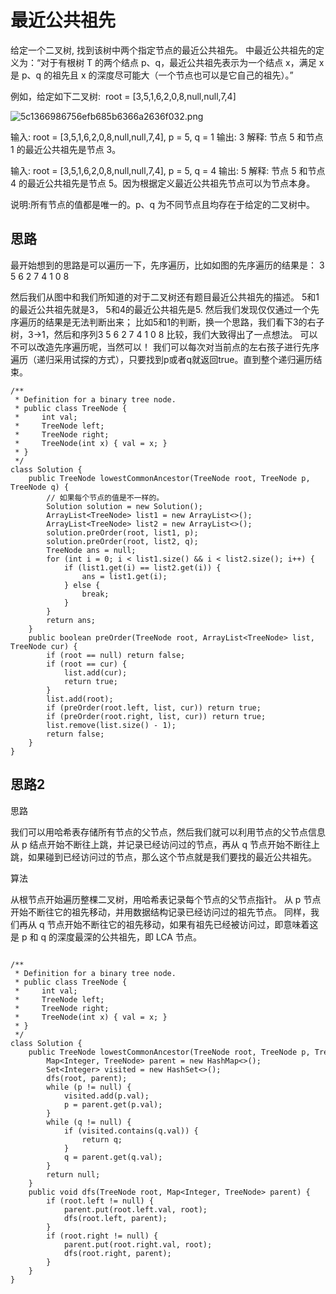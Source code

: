 # 最近公共祖先

给定一个二叉树, 找到该树中两个指定节点的最近公共祖先。
中最近公共祖先的定义为：“对于有根树 T 的两个结点 p、q，最近公共祖先表示为一个结点 x，满足 x 是 p、q 的祖先且 x 的深度尽可能大（一个节点也可以是它自己的祖先）。”

例如，给定如下二叉树:  root = [3,5,1,6,2,0,8,null,null,7,4]

![5c1366986756efb685b6366a2636f032.png](en-resource://database/1593:1)

输入: root = [3,5,1,6,2,0,8,null,null,7,4], p = 5, q = 1
输出: 3
解释: 节点 5 和节点 1 的最近公共祖先是节点 3。


输入: root = [3,5,1,6,2,0,8,null,null,7,4], p = 5, q = 4
输出: 5
解释: 节点 5 和节点 4 的最近公共祖先是节点 5。因为根据定义最近公共祖先节点可以为节点本身。

说明:所有节点的值都是唯一的。p、q 为不同节点且均存在于给定的二叉树中。

## 思路
最开始想到的思路是可以遍历一下，先序遍历，比如如图的先序遍历的结果是：
3 5 6 2 7 4 1 0 8 

然后我们从图中和我们所知道的对于二叉树还有题目最近公共祖先的描述。
5和1的最近公共祖先就是3，
5和4的最近公共祖先是5.
然后我们发现仅仅通过一个先序遍历的结果是无法判断出来；
比如5和1的判断，换一个思路，我们看下3的右子树，3->1，然后和序列3 5 6 2 7 4 1 0 8 比较，我们大致得出了一点想法。
可以不可以改造先序遍历呢，当然可以！
我们可以每次对当前点的左右孩子进行先序遍历（递归采用试探的方式），只要找到p或者q就返回true。直到整个递归遍历结束。
```
/**
 * Definition for a binary tree node.
 * public class TreeNode {
 *     int val;
 *     TreeNode left;
 *     TreeNode right;
 *     TreeNode(int x) { val = x; }
 * }
 */
class Solution {
    public TreeNode lowestCommonAncestor(TreeNode root, TreeNode p, TreeNode q) {
        // 如果每个节点的值是不一样的。
        Solution solution = new Solution();
        ArrayList<TreeNode> list1 = new ArrayList<>();
        ArrayList<TreeNode> list2 = new ArrayList<>();
        solution.preOrder(root, list1, p);
        solution.preOrder(root, list2, q);
        TreeNode ans = null;
        for (int i = 0; i < list1.size() && i < list2.size(); i++) {
            if (list1.get(i) == list2.get(i)) {
                ans = list1.get(i);
            } else {
                break;
            }
        }
        return ans;
    }
    public boolean preOrder(TreeNode root, ArrayList<TreeNode> list, TreeNode cur) {
        if (root == null) return false;
        if (root == cur) {
            list.add(cur);
            return true;
        }
        list.add(root);
        if (preOrder(root.left, list, cur)) return true;
        if (preOrder(root.right, list, cur)) return true;
        list.remove(list.size() - 1);
        return false;
    }
}
```

## 思路2
思路

我们可以用哈希表存储所有节点的父节点，然后我们就可以利用节点的父节点信息从 p 结点开始不断往上跳，并记录已经访问过的节点，再从 q 节点开始不断往上跳，如果碰到已经访问过的节点，那么这个节点就是我们要找的最近公共祖先。

算法

从根节点开始遍历整棵二叉树，用哈希表记录每个节点的父节点指针。
从 p 节点开始不断往它的祖先移动，并用数据结构记录已经访问过的祖先节点。
同样，我们再从 q 节点开始不断往它的祖先移动，如果有祖先已经被访问过，即意味着这是 p 和 q 的深度最深的公共祖先，即 LCA 节点。

```

/**
 * Definition for a binary tree node.
 * public class TreeNode {
 *     int val;
 *     TreeNode left;
 *     TreeNode right;
 *     TreeNode(int x) { val = x; }
 * }
 */
class Solution {
    public TreeNode lowestCommonAncestor(TreeNode root, TreeNode p, TreeNode q) {
        Map<Integer, TreeNode> parent = new HashMap<>();
        Set<Integer> visited = new HashSet<>();
        dfs(root, parent);
        while (p != null) {
            visited.add(p.val);
            p = parent.get(p.val);
        }
        while (q != null) {
            if (visited.contains(q.val)) {
                return q;
            }
            q = parent.get(q.val);
        }
        return null;
    }
    public void dfs(TreeNode root, Map<Integer, TreeNode> parent) {
        if (root.left != null) {
            parent.put(root.left.val, root);
            dfs(root.left, parent);
        }
        if (root.right != null) {
            parent.put(root.right.val, root);
            dfs(root.right, parent);
        }
    }
}


```